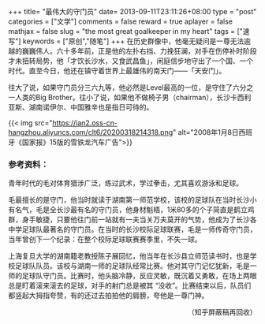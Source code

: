 +++
title= "最伟大的守门员"
date= 2013-09-11T23:11:26+08:00
type = "post"
categories = ["文学"]
comments = false
reward = true
aplayer = false
mathjax = false
slug = "the most great goalkeeper in my heart"
tags = ["速写"]
keywords = ["原创","随笔"]
+++
在历史群像中，他毫无疑问是一尊无法逾越的巍巍伟人。六十多年前，正是他的左扑右挡、力挽狂澜，对手在伤停补时阶段才未扭转局势，他「才饮长沙水，又食武昌鱼」，闲庭信步地守出了一个国、一个时代。直至今日，他还在镇守着世界上最雄伟的南天门——「天安门」。
<!--more-->
往大了说，如果守门员分三六九等，他必然是Level最高的一位，是守住了六分之一人类的Big Brother。往小了说，如果他不做椅子男（chairman），长沙卡西利亚斯、湖南诺伊尔、中国雅辛也是指日可待的。

{{< img src="https://ian2.oss-cn-hangzhou.aliyuncs.com/clt6/20200318214318.png" alt="2008年1月8日西班牙《国家报》15版的雪铁龙汽车广告">}}

### 参考资料：

青年时代的毛对体育猎涉广泛，练过武术，学过拳击，尤其喜欢游泳和足球。

毛最擅长的是守门，他当时就读于湖南第一师范学校，该校的足球队在当时长沙小有名气，毛是全长沙最有名的守门员，他身材魁梧，1米80多的个子简直是鹤立鸡群，身手敏捷，只要他往门前一站就有一夫当关万夫莫开的气势，他成为了长沙各中学足球队最著名的守门员。在当时的长沙校际足球联赛，毛是一师传奇守门员，当年曾创下一个纪录：在整个校际足球联赛赛季里，不失一球。

上海复旦大学的湖南籍老教授陈子展回忆，他当年在长沙县立师范读书时，也是学校足球队队员。该校与湖南一师的足球队经常比赛。他对其守门记忆犹新，毛是一师的足球队守门员。比赛时，他头脑冷静，反应灵敏，既沉着又勇敢，在场上两眼总是盯着滚来滚去的足球，对手的射门总是被其 “没收”。比赛结束以后，队员们都竖起大拇指夸赞，有的还过去拍拍他的肩膀，夸他是一尊门神。


<p align="right">（知乎屏蔽稿再回收）</p>
